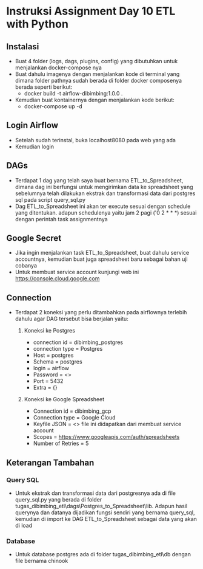 # Instruksi Assignment Day 10 ETL with Python #

## Instalasi ##
- Buat 4 folder (logs, dags, plugins, config) yang dibutuhkan untuk menjalankan docker-compose nya
- Buat dahulu imagenya dengan menjalankan kode di terminal yang dimana folder pathnya sudah berada di folder docker composenya berada seperti berikut:
  - docker build -t airflow-dibimbing:1.0.0 .
- Kemudian buat kontainernya dengan menjalankan kode berikut:
  - docker-compose up -d

## Login Airflow ##
- Setelah sudah terinstal, buka localhost8080 pada web yang ada
- Kemudian login 

## DAGs ##
- Terdapat 1 dag yang telah saya buat bernama ETL_to_Spreadsheet, dimana dag ini berfungsi untuk mengirimkan data ke spreadsheet yang sebelumnya telah dilakukan ekstrak dan transformasi data dari postgres sql pada script query_sql.py
- Dag ETL_to_Spreadsheet ini akan ter execute sesuai dengan schedule yang ditentukan. adapun schedulenya yaitu jam 2 pagi ('0 2 * * *) sesuai dengan perintah task assignmentnya

## Google Secret ##
- Jika ingin menjalankan task ETL_to_Spreadsheet, buat dahulu service accountnya, kemudian buat juga spreadsheet baru sebagai bahan uji cobanya
- Untuk membuat service account kunjungi web ini https://console.cloud.google.com

## Connection ##
- Terdapat 2 koneksi yang perlu ditambahkan pada airflownya terlebih dahulu agar DAG tersebut bisa berjalan yaitu:
    1. Koneksi ke Postgres
        - connection id = dibimbing_postgres
        - connection type = Postgres
        - Host = postgres
        - Schema = postgres
        - login = airflow
        - Password = <<Password>>
        - Port = 5432
        - Extra = {}

    2. Koneksi ke Google Spreadsheet
        - Connection id = dibimbing_gcp
        - Connection type = Google Cloud
        - Keyfile JSON = <<google secret.json>> file ini didapatkan dari membuat service account
        - Scopes = https://www.googleapis.com/auth/spreadsheets
        - Number of Retries = 5

## Keterangan Tambahan ##
### Query SQL ###
- Untuk ekstrak dan transformasi data dari postgresnya ada di file query_sql.py yang berada di folder tugas_dibimbing_etl\dags\Postgres_to_Spreadsheet\lib. Adapun hasil querynya dan datanya dijadikan fungsi sendiri yang bernama query_sql, kemudian di import ke DAG ETL_to_Spreadsheet sebagai data yang akan di load

### Database ###
- Untuk database postgres ada di folder tugas_dibimbing_etl\db dengan file bernama chinook
